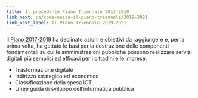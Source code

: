 ```yaml
---
title: Il precedente Piano Triennale 2017-2019
link_next: pa/come-nasce-il-piano-triennale/2019-2021
link_next_label: Il Piano Triennale 2019-2021
---
```


Il [Piano
2017-2019](https://docs.italia.it/italia/piano-triennale-ict/pianotriennale-ict-doc/it/2017-2019/)
ha declinato azioni e obiettivi da raggiungere e, per la
prima volta, ha gettato le basi per la costruzione delle componenti fondamentali
su cui le amministrazioni pubbliche possono realizzare servizi digitali più
semplici ed efficaci per i cittadini e le imprese.

* Trasformazione digitale
* Indirizzo strategico ed economico
* Classificazione della spesa ICT
* Linee guida di sviluppo dell’informatica pubblica
